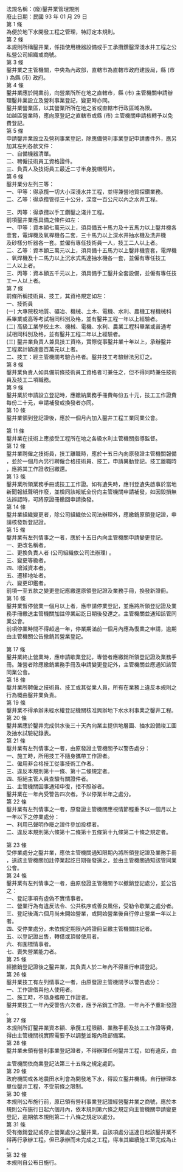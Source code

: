 法規名稱：(廢)鑿井業管理規則  
廢止日期：民國 93 年 01 月 29 日  
第 1 條  
為便於地下水開發工程之管理，特訂定本規則。  
第 2 條  
本規則所稱鑿井業，係指使用機器設備或手工承攬鑽鑿深淺水井工程之公  
私營公司組織或商號。  
第 3 條  
鑿井業之主管機關，中央為內政部，直轄市為直轄市政府建設局，縣 (市  
) 為縣 (市) 政府。  
第 4 條  
鑿井業應於開業前，向營業所所在地之直轄市，縣 (市) 主管機關申請辦  
理鑿井業設立及營利事業登記，變更時亦同。  
鑿井業營業區，以其營業所所在地之省或直轄市行政區域為限。  
如越區營業時，應向原登記之直轄市或縣 (市) 主管機關申請核轉予以免  
費登記。  
第 5 條  
申請鑿井業設立及營利事業登記，除應備營利事業登記申請書件外，應另  
加其左列各款文件：  
一、自備機器清單。  
二、聘僱技術員工資格證件。  
三、負責人及技術員工最近二寸半身脫帽照片。  
第 6 條  
鑿井業分左列三等：  
一、甲等：得承攬一切大小深淺水井工程，並得兼營地質探鑽業務。  
二、乙等：得承攬管徑三十公分，深度一百公尺以內之水井工程。  


三、丙等：得承攬以手工鑽鑿之淺井工程。  
前項鑿井業應具備之條件如左：  
一、甲等：資本額七萬元以上，須具備五十馬力及十五馬力以上鑿井機各  
壹套，電焊機及氧桿機各二套，三十馬力以上深水井抽水機及洗井機  
及砂樣分析器各一套。並僱有專任技術員一人，技工二人以上者。  
二、乙等：資本額三萬元以上，須具備十五馬力以上鑿井機壹套，電焊機  
、氧焊機及十二馬力以上沉水式馬達抽水機各一套，並僱有專任技工  
二人以上者。  
三、丙等：資本額五千元以上，須具備手工鑿井全套設備，並僱有專任技  
工一人以上者。  
第 7 條  
前條所稱技術員、技工，其資格規定如左：  
一、技術員  
(一) 大專院校地質、礦冶、機械、土木、電機、水利、農機工程機械科  
系畢業或高等考試相同科別及格，並有鑿井工程一年以上經驗者。  
(二) 高級工業學校土木、機械、電機、水利、農業工程科畢業或普通考  
試相同科別及格，並有鑿井工程二年以上經驗者。  
(三) 鑿井業負責人兼具技工資格，實際從事鑿井業十年以上，承辦鑿井  
工程累計額達壹百萬元以上者。  
二、技工：經主管機關考驗合格者。鑿井技工考驗辦法另訂之。  
第 8 條  
鑿井業負責人如具備前條技術員工資格者可兼任之，但不得同時兼任技術  
員及技工二項職務。  
第 9 條  
鑿井業於申請設立登記時，應繳納業務手冊費每份五十元，技工工作證費  
每份二十元，申請補發或換發者亦同。  
第 10 條  
鑿井業領到登記證後，應於一個月內加入鑿井工程工業同業公會。  


第 11 條  
鑿井業在技術上應接受工程所在地之各級水利主管機關指導監督。  
第 12 條  
鑿井業聘僱之技術員，技工離職時，應於十五日內向原發證主管機關報備  
，並於一個月內另行聘僱合格技術員、技工，申請異動登記。技工離職時  
，應將其工作證收回繳還。  
第 13 條  
鑿井業所領業務手冊或技工工作證。如有遺失時，應刊登遺失啟事於當地  
新聞報紙聲明作廢，並檢同該報紙全份向主管機關申請補發，如因毀損無  
法辨認時，可將原證冊繳回申請換發。  
第 14 條  
鑿井業組織變更者，除公司組織依公司法辦理外，應繳銷原領登記證，申  
請核發新登記證。  
第 15 條  
鑿井業有左列情事之一者，應於十五日內向主管機關申請變更登記。  
一、更改名稱者。  
二、更換負責人者 (公司組織依公司法辦理) 。  
三、變更等級者。  
四、增減資本者。  
五、遷移地址者。  
六、變更印鑑者。  
前項一至五款之變更登記應繳還原領登記證及業務手冊，換發新證冊。  
第 16 條  
鑿井業暫停營業一個月以上者，應申請停業登記，並應將所領登記證及業  
務手冊繳送主管機關加註停業起訖日期後發還之。主管機關並通知該管同  
業公會。  
前項停業時間不得超過一年，停業期滿前一個月內應為復業之申請，逾期  
由主管機關公告撤銷其營業登記。  


第 17 條  
鑿井業終止營業時，應申請歇業登記，專營者應繳銷所領登記證及業務手  
冊。兼營者除應繳銷業務手冊及申請變更登記外，主管機關並應通知該管  
同業公會。  
第 18 條  
鑿井業所聘僱之技術員、技工或其從業人員，所有在業務上違反本規則之  
行為概由鑿井業負責。  
第 19 條  
鑿井業不得承辦未經水權登記機關核准興辦地下水水利事業之鑿井工程。  
第 20 條  
鑿井業應於鑿井完成供水後三十天內向業主提供地層圖、抽水設備竣工圖  
及抽水試驗紀錄表。  
第 21 條  
鑿井業有左列情事之一者，由原發證主管機關予以警告處分：  
一、施工時，所用技工不隨身攜帶工作證者。  
二、僱用非合格技工從事技術工作者。  
三、違反本規則第十一條、第十二條規定者。  
四、拒絕主管人員查驗有關證件者。  
五、主管機關因事通知申復，拒不照辦者。  
鑿井業在一年內受警告四次者。予以停業半年之處分。  
第 22 條  
鑿井業有左列情事之一者，原發證主管機關應視情節輕重予以一個月以上  
一年以下之停業處分：  
一、利用已聲明作廢之證件參加投標者。  
二、違反本規則第六條第十二條第十五條第十九條第二十條之規定者。  


第 23 條  
受停業處分之鑿井業，應依主管機關通知限期內將所領登記證及業務手冊  
，送該主管機關加註停業起訖日期後發還之，並由主管機關通知該管同業  
公會。  
第 24 條  
鑿井業有左列情事之一者，由原發證主管機關予以撤銷登記處分，並公告  
之：  
一、登記事項有虛偽不實情事者。  
二、營業行為有違反法令、公共秩序或善良風俗，受勒令歇業之處分者。  
三、登記後滿六個月尚未開始營業，或開始營業後自行停止營業一年以上  
者。  
四、受停業處分，未依規定期限內將證冊呈繳主管機關註記者。  
五、以登記證出售，轉借或頂替使用者。  
六、有圍標情事者。  
七、喪失營業能力者。  
第 25 條  
經撤銷登記證後之鑿井業，其負責人於二年內不得重行申請登記。  
第 26 條  
鑿井業技工有左列情事之一者，由原發證主管機關予以警告處分：  
一、工作證借與他人使用者。  
二、施工時，不隨身攜帶工作證者。  
鑿井業技工一年內受警告六次者，應予吊銷工作證。一年內不予重新發證  
。  
第 27 條  
本規則所訂鑿井業資本額、承攬工程限額、業務手冊及技工工作證等費，  
得由主管機關視實際需要予以調整並報內政部備案。  
第 28 條  
鑿井業未領有營利事業登記證者，不得辦理任何鑿井工程，如有違反，由  


主管機關依商業登記法第三十五條之規定處罰。  
第 29 條  
政府機關或各地農田水利會為開發地下水，得設立鑿井機構，自行辦理本  
單位鑿井工程，不受前條之限制。  
第 30 條  
本規則公布施行前，原已領有營利事業登記證經營鑿井業之商號，應於本  
規則公布施行日起六個月內，依本規則第六條之規定向主管機關申請變更  
登記，逾期依本規則第二十八條之規定以處分。  
第 31 條  
受有撤銷登記或停止營業處分之鑿井業，自該項處分送達日起該鑿井業不  
得再行承辦工程。但已承辦而未完成之工程，得准其繼續施工至完成為止  
。  
第 32 條  
本規則自公布日施行。  


